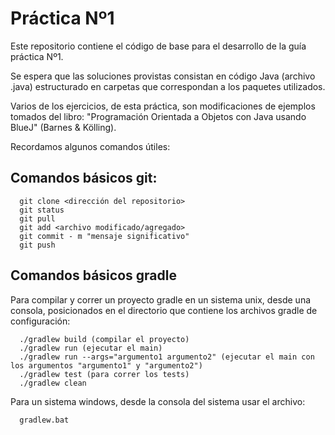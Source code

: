 # Práctica Nº1
Este repositorio contiene el código de base para el desarrollo de la guía práctica Nº1.

Se espera que las soluciones provistas consistan en código Java (archivo .java) estructurado en carpetas que correspondan a los paquetes utilizados.

Varios de los ejercicios, de esta práctica, son modificaciones de ejemplos tomados del libro: "Programación Orientada a Objetos con Java usando BlueJ" (Barnes & Kölling).


Recordamos algunos comandos útiles:
## Comandos básicos git:
```
  git clone <dirección del repositorio>
  git status 
  git pull
  git add <archivo modificado/agregado>
  git commit - m "mensaje significativo"
  git push
```


## Comandos básicos gradle
Para compilar y correr un proyecto gradle en un sistema unix, desde una consola, posicionados en el directorio que contiene los archivos gradle de configuración:
```
  ./gradlew build (compilar el proyecto)
  ./gradlew run (ejecutar el main)
  ./gradlew run --args="argumento1 argumento2" (ejecutar el main con los argumentos "argumento1" y "argumento2")
  ./gradlew test (para correr los tests)
  ./gradlew clean 

```
Para un sistema windows, desde la consola del sistema usar el archivo:
```
  gradlew.bat
```